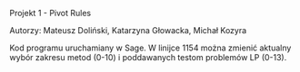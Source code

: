 Projekt 1 - Pivot Rules


Autorzy: Mateusz Doliński, Katarzyna Głowacka, Michał Kozyra

Kod programu uruchamiany w Sage. 
W linijce 1154 można zmienić aktualny wybór zakresu metod (0-10) i poddawanych testom problemów LP (0-13).
